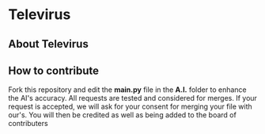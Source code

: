 # Televirus

## About Televirus

## How to contribute
Fork this repository and edit the **main.py** file in the **A.I.** folder to enhance the AI's accuracy. All requests are tested and considered for merges. If your request is accepted, we will ask for your consent for merging your file with our's. You will then be credited as well as being added to the board of contributers
